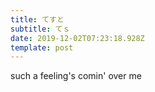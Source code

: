 ```yaml
---
title: てすと
subtitle: てｓ
date: 2019-12-02T07:23:18.928Z
template: post
---
```

such a feeling's comin' over me
